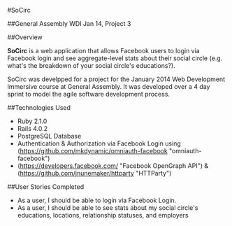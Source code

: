 #SoCirc

##General Assembly WDI Jan 14, Project 3

##Overview

**SoCirc** is a web application that allows Facebook users to login via Facebook login and see aggregate-level stats about their social circle (e.g. what's the breakdown of your social circle's educations?).

SoCirc was develpped for a project for the January 2014 Web Development Immersive course at General Assembly. It was developed over a 4 day sprint to model the agile software development process. 

##Technologies Used
* Ruby 2.1.0
* Rails 4.0.2
* PostgreSQL Database
* Authentication & Authorization via Facebook Login using (https://github.com/mkdynamic/omniauth-facebook "omniauth-facebook")
* (https://developers.facebook.com/ "Facebook OpenGraph API") & (https://github.com/jnunemaker/httparty "HTTParty")

##User Stories Completed
* As a user, I should be able to login via Facebook Login.
* As a user, I should be able to see stats about my social circle's educations, locations, relationship statuses, and employers

